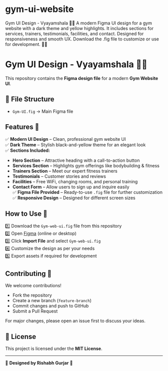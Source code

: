 # gym-ui-website
Gym UI Design - Vyayamshala 🏋️‍♂️  A modern Figma UI design for a gym website with a dark theme and yellow highlights. It includes sections for services, trainers, testimonials, facilities, and contact. Designed for responsiveness and smooth UX. Download the .fig file to customize or use for development. 🚀🎨

# Gym UI Design - Vyayamshala 🏋️‍♂️

This repository contains the **Figma design file** for a modern **Gym Website UI**.

## 📂 File Structure
- `Gym-UI.fig` → Main Figma file

## Features 🚀
✅ **Modern UI Design** – Clean, professional gym website UI  
✅ **Dark Theme** – Stylish black-and-yellow theme for an elegant look  
✅ **Sections Included:**
   - **Hero Section** – Attractive heading with a call-to-action button  
   - **Services Section** – Highlights gym offerings like bodybuilding & fitness  
   - **Trainers Section** – Meet our expert fitness trainers  
   - **Testimonials** – Customer stories and reviews  
   - **Facilities** – Free WiFi, changing rooms, and personal training  
   - **Contact Form** – Allow users to sign up and inquire easily  
✅ **Figma File Provided** – Ready-to-use `.fig` file for further customization  
✅ **Responsive Design** – Designed for different screen sizes  


## How to Use 🔧
1️⃣ Download the `Gym-web-ui.fig` file from this repository  
2️⃣ Open [Figma](https://figma.com) (online or desktop)  
3️⃣ Click **Import File** and select `Gym-web-ui.fig`  
4️⃣ Customize the design as per your needs  
5️⃣ Export assets if required for development  


## Contributing 🤝
We welcome contributions!  
- Fork the repository  
- Create a new branch (`feature-branch`)  
- Commit changes and push to GitHub  
- Submit a Pull Request  

For major changes, please open an issue first to discuss your ideas.  

## 📜 License
This project is licensed under the **MIT License**.

---
🎨 **Designed by Rishabh Gurjar** 🎨
